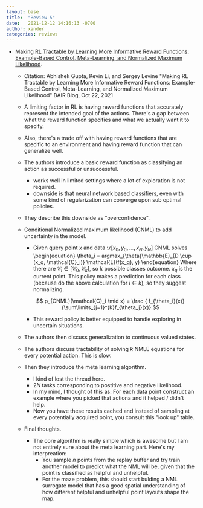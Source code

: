 ```yaml
---
layout: base
title:  "Review 5"
date:   2021-12-12 14:16:13 -0700
author: xander
categories: reviews
---
```




- [Making RL Tractable by Learning More Informative Reward Functions: Example-Based Control, Meta-Learning, and Normalized Maximum Likelihood](https://bair.berkeley.edu/blog/2021/10/22/mural/).


    - Citation: Abhishek Gupta, Kevin Li, and Sergey Levine "Making RL Tractable by Learning More Informative Reward Functions: Example-Based Control, Meta-Learning, and Normalized Maximum Likelihood" BAIR Blog, Oct 22, 2021

    - A limiting factor in RL is having reward functions that accurately represent the intended goal of the actions. There's a gap between what the reward function specifies and what we actually want it to specify.
    - Also, there's a trade off with having reward functions that are specific to an environment and having reward function that can generalize well.
    - The authors introduce a basic reward function as classifying an action as successful or unsuccessful.
        -  works well in limited settings where a lot of exploration is not required.
        - downside is that neural network based classifiers, even with some kind of regularization can converge upon sub optimal policies.
    - They describe this downside as "overconfidence".
    - Conditional Normalized maximum likelihood (CNML) to add uncertainty in the model.
        - Given query point $x$ and data $\mathcal{D}[x_0, y_0, ... , x_N, y_N]$ CNML solves \begin{equation}
        \theta_i = argmax_{\theta}\mathbb{E}_{D \cup (x_q, \mathcal{C}_i)} \mathcal{L}(f(x_q), y)
        \end{equation}
        Where there are $\mathcal{C}_i \in [ \mathcal{C}_0, \mathcal{C}_k ]$, so $k$ possible classes outcome. $x_q$ is the current point. This policy makes a prediction for each class (because do the above calculation for $i \in k$), so they suggest normalizing. 

        $$
            p_{CNML}(\mathcal{C}_i \mid x) = \frac { f_{\theta_i}(x)} {\sum\limits_{j=1}^{k}f_{\theta_j}(x)}
        $$
        - This reward policy is better equipped to handle exploring in uncertain situations.
    - The authors then discuss generalization to continuous valued states.
    - The authors discuss tractability of solving $k$ NMLE equations for every potential action. This is slow.
    - Then they introduce the meta learning algorithm.
        - I kind of lost the thread here.
        - $2N$ tasks corresponding to postitive and negative likelihood.
        - In my mind, I thought of this as: For each data point construct an example where you picked that actiona and it helped  / didn't help.
        - Now you have these results cached and instead of sampling at every potentially acquired point, you consult this "look up" table.
    - Final thoughts.
        - The core algorithm is really simple which is awesome but I am not entirely sure about the meta learning part. Here's my interpreation:
            - You sample $n$ points from the replay buffer and try train another model to predict what the NML will be, given that the point is classified as helpful and unhelpful. 
            - For the maze problem, this should start bulding a NML surrogate model that has a good spatial understanding of how different helpful and unhelpful point layouts shape the map.